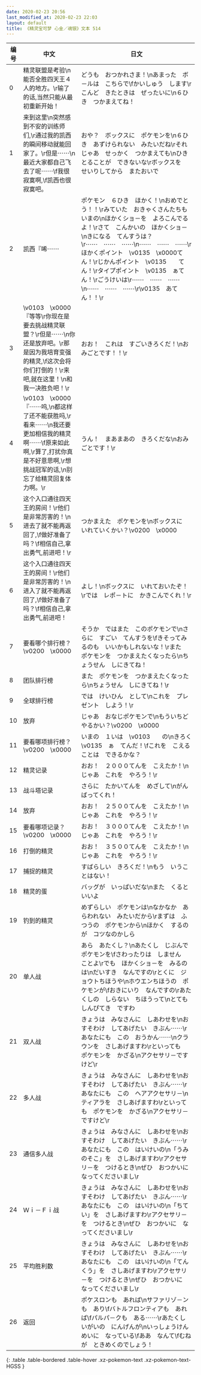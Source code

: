 ```yaml
---
date: 2020-02-23 20:56
last_modified_at: 2020-02-23 22:03
layout: default
title: 《精灵宝可梦 心金／魂银》文本 514
---
```

| 编号 | 中文 | 日文 |
| ---- | ---- | ---- |
| 0 | 精灵联盟是考验\n能否全胜四天王４人的地方。\r输了的话,当然只能从最初重新开始！ | どうも　おつかれさま！\nあまった　ボ－ルは　こちらで\fかいしゅう　します\rこんど　きたときは　ぜったいに\n６ひき　つかまえてね！ |
| 1 | 来到这里\n突然感到不安的训练师们,\r通过我的凯西的瞬间移动就能回家了。\r但是⋯⋯\n最近大家都自己飞去了呢⋯⋯\f我很寂寞啊,\f凯西也很寂寞吧。 | おや？　ボックスに　ポケモンを\n６ひき　あずけられない　みたいだね\rそれじゃあ　せっかく　つかまえても\nひきとることが　できないな\rボックスを　せいりしてから　またおいで |
| 2 | 凯西『唏⋯⋯ | ポケモン　６ひき　ほかく！\nおめでとう！！\rみていた　おきゃくさんたちも　いまの\nほかくショ－を　よろこんでるよ！\rさて　こんかいの　ほかくショ－\nきになる　てんすうは？\r⋯⋯　⋯⋯　⋯⋯\n⋯⋯　⋯⋯　⋯⋯\rほかくポイント　\v0135　\x0000てん！\rじかんポイント　\v0135　　てん！\rタイプポイント　\v0135　ぁてん！\rごうけいは\r⋯⋯　⋯⋯　⋯⋯\n⋯⋯　⋯⋯　⋯⋯\r\v0135　あてん！！\r |
| 3 | \v0103　\x0000『等等\r你现在是要去挑战精灵联盟？\r但是⋯⋯\n你还是放弃吧。\r那是因为我培育变强的精灵,\f这次会将你们打倒的！\r来吧,就在这里！\n和我一决胜负吧！\r | おお！　これは　すごいきろくだ！\nおみごとです！！\r |
| 4 | \v0103　\x0000『⋯⋯呜,\n都这样了还不能获胜吗,\r看来⋯⋯\n我还要更加相信我的精灵啊⋯⋯\f原来如此啊,\r算了,打扰你真是不好意思啊,\r想挑战冠军的话,\n别忘了给精灵回复体力啊。\r | うん！　まあまあの　きろくだな\nおみごとです！\r |
| 5 | 这个入口通往四天王的房间！\r他们是非常厉害的！\n进去了就不能再返回了,\f做好准备了吗？\f相信自己,拿出勇气,前进吧！\r | つかまえた　ポケモンを\nボックスに　いれていくかい？\v0200　\x0000 |
| 6 | 这个入口通往四天王的房间！\r他们是非常厉害的！\n进入了就不能再返回了,\f做好准备了吗？\f相信自己,拿出勇气,前进吧！ | よし！\nボックスに　いれておいたぞ！\rでは　レポ－トに　かきこんでくれ！\r |
| 7 | 要看哪个排行榜？\v0200　\x0000 | そうか　ではまた　このポケモンで\nさらに　すごい　てんすうを\fきそってみるのも　いいかもしれないな！\rまた　ポケモンを　つかまえたくなったら\nちょうせん　しにきてね！ |
| 8 | 团队排行榜 | また　ポケモンを　つかまえたくなったら\nちょうせん　しにきてね！\r |
| 9 | 全球排行榜 | では　けいひん　として\nこれを　プレゼント　しよう！\r |
| 10 | 放弃 | じゃあ　おなじポケモンで\nもういちど　やるかい？\v0200　\x0000 |
| 11 | 要看哪项排行榜？\v0200　\x0000 | いまの　１いは　\v0103　　の\nきろく　\v0135　ぁ　てんだ！\fこれを　こえることは　できるかな？ |
| 12 | 精灵记录 | おお！　２０００てんを　こえたか！\nじゃあ　これを　やろう！\r |
| 13 | 战斗塔记录 | さらに　たかいてんを　めざして\nがんばってくれ！ |
| 14 | 放弃 | おお！　２５００てんを　こえたか！\nじゃあ　これを　やろう！\r |
| 15 | 要看哪项记录？\v0200　\x0000 | おお！　３０００てんを　こえたか！\nじゃあ　これを　やろう！\r |
| 16 | 打倒的精灵 | おお！　３５００てんを　こえたか！\nじゃあ　これを　やろう！\r |
| 17 | 捕捉的精灵 | すばらしい　きろくだ！\nもう　いうことはない！ |
| 18 | 精灵的蛋 | バッグが　いっぱいだな\nまた　くるといいよ |
| 19 | 钓到的精灵 | めずらしい　ポケモンは\nなかなか　あらわれない　みたいだから\rまずは　ふつうの　ポケモンから\nほかく　するのが　コツなのかしら |
| 20 | 单人战 | あら　あたくし？\nあたくし　じぶんで　ポケモンを\fさわったりは　しません　ことよ\rでも　ほかくショ－を　みるのは\nだいすき　なんですの\rとくに　ジョウトちほうや\nホウエンちほうの　ポケモンが\fおきにいり　なんですの\rあたくしの　しらない　ちほうって\nとても　しんぴてき　ですわ |
| 21 | 双人战 | きょうは　みなさんに　しあわせを\nおすそわけ　してあげたい　きぶん⋯⋯\rあなたにも　この　おうかん⋯⋯\nクラウンを　さしあげますわ\rといっても　ポケモンを　かざる\nアクセサリ－ですけど\r |
| 22 | 多人战 | きょうは　みなさんに　しあわせを\nおすそわけ　してあげたい　きぶん⋯⋯\rあなたにも　この　ヘアアクセサリ－\nティアラを　さしあげますわ\rといっても　ポケモンを　かざる\nアクセサリ－ですけど\r |
| 23 | 通信多人战 | きょうは　みなさんに　しあわせを\nおすそわけ　してあげたい　きぶん⋯⋯\rあなたにも　この　はいけいの\n「うみのそこ」を　さしあげますわ\rアクセサリ－を　つけるとき\nぜひ　おつかいに　なってくださいまし\r |
| 24 | Ｗｉ－Ｆｉ战 | きょうは　みなさんに　しあわせを\nおすそわけ　してあげたい　きぶん⋯⋯\rあなたにも　この　はいけいの\n「ちてい」を　さしあげますわ\rアクセサリ－を　つけるとき\nぜひ　おつかいに　なってくださいまし\r |
| 25 | 平均胜利数 | きょうは　みなさんに　しあわせを\nおすそわけ　してあげたい　きぶん⋯⋯\rあなたにも　この　はいけいの\n「てんくう」を　さしあげますわ\rアクセサリ－を　つけるとき\nぜひ　おつかいに　なってくださいまし\r |
| 26 | 返回 | ポケスロンも　あれば\nサファリゾ－ンも　あり\fバトルフロンティアも　あれば\fパルパ－クも　ある⋯⋯\rあたくし　いがいの　にんげんが\nいっしょうけんめいに　なっている\fああ　なんて\fむねが　ときめくのでしょう！ |
{: .table .table-bordered .table-hover .xz-pokemon-text .xz-pokemon-text-HGSS }
